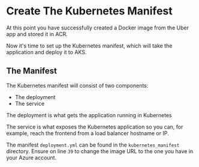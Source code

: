 # Create The Kubernetes Manifest

At this point you have successfully created a Docker image from the Uber app and stored it in ACR.

Now it's time to set up the Kubernetes manifest, which will take the application and deploy it to AKS.

## The Manifest

The Kubernetes manifest will consist of two components:
- The deployment
- The service

The deployment is what gets the application running in Kubernetes

The service is what exposes the Kubernetes application so you can, for example, reach the frontend from a load balancer hostname or IP.

The manifest `deployment.yml` can be found in the `kubernetes_manifest` directory. Ensure on line `39` to change the image URL to the one you have in your Azure account.